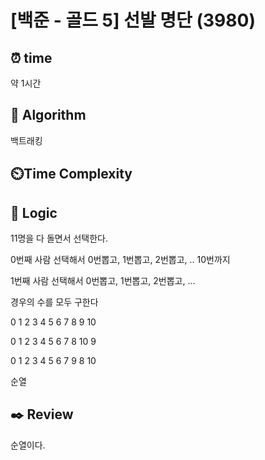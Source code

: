 # [백준 - 골드 5] 선발 명단 (3980)
## ⏰ time
약 1시간

## 📌 Algorithm
백트래킹

## ⏲️Time Complexity

## 📍 Logic
11명을 다 돌면서 선택한다.

0번째 사람 선택해서 0번뽑고, 1번뽑고, 2번뽑고, .. 10번까지

1번째 사람 선택해서 0번뽑고, 1번뽑고, 2번뽑고, ...

경우의 수를 모두 구한다

0 1 2 3 4 5 6 7 8 9 10

0 1 2 3 4 5 6 7 8 10 9

0 1 2 3 4 5 6 7 9 8 10

순열
## ✒️ Review
순열이다.